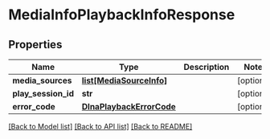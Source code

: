 # MediaInfoPlaybackInfoResponse

## Properties
Name | Type | Description | Notes
------------ | ------------- | ------------- | -------------
**media_sources** | [**list[MediaSourceInfo]**](MediaSourceInfo.md) |  | [optional] 
**play_session_id** | **str** |  | [optional] 
**error_code** | [**DlnaPlaybackErrorCode**](DlnaPlaybackErrorCode.md) |  | [optional] 

[[Back to Model list]](../README.md#documentation-for-models) [[Back to API list]](../README.md#documentation-for-api-endpoints) [[Back to README]](../README.md)


